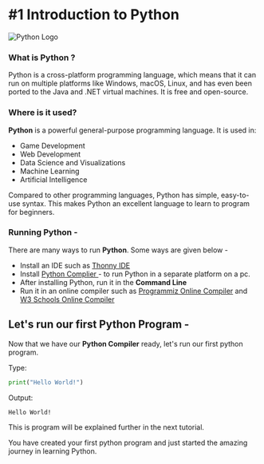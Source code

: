 # #1 Introduction to Python 
![Python Logo](https://www.python.org/static/community_logos/python-logo-generic.svg)
### What is Python ?
Python is a cross-platform programming language, which means that it can run on multiple platforms like Windows, macOS, Linux, and has even been ported to the Java and .NET virtual machines. It is free and open-source.

### Where is it used?
**Python** is a powerful general-purpose programming language. It is used in:

 - Game Development
 - Web Development
 - Data Science and Visualizations
 - Machine Learning
 - Artificial Intelligence

Compared to other programming languages, Python has simple, easy-to-use syntax. This makes Python an excellent language to learn to program for beginners.

### Running Python -
There are many ways to run **Python**.
Some ways are given below - 

- Install an IDE such as [Thonny IDE](https://thonny.org/)
- Install [Python Complier ](https://www.python.org/downloads/)     - to run Python in a separate platform on a pc.
- After installing Python, run it in the **Command Line**
- Run it in an online compiler such as [Programmiz Online Compiler](https://www.programiz.com/python-programming/online-compiler/) and [W3 Schools Online Compiler](https://www.w3schools.com/python/trypython.asp?filename=demo_compiler)


## Let's run our first Python Program -

Now that we have our **Python Compiler** ready, let's run our first python program.

Type:
```python
print("Hello World!")
```

Output:
```
Hello World!
```

This is program will be explained further in the next tutorial.

You have created your first python program and just started the amazing journey in learning Python.
